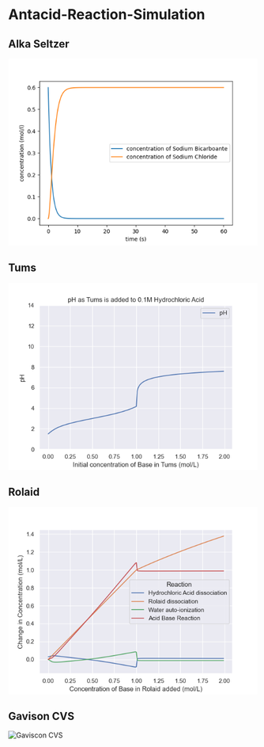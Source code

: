# Antacid-Reaction-Simulation

## Alka Seltzer

<img src="Images/AlkaSeltzer_Fig1.png" alt="AlkaSeltzer">

## Tums

<img src="Images/Tums_Fig2.png" alt="Tums">

## Rolaid

<img src="Images/Rolaid_Fig3.png" alt="Rolaid">

## Gavison CVS

<img src="Images/GavisconCVSHealth.png" alt="Gaviscon CVS">
